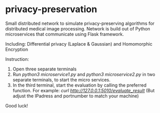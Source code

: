 # privacy-preservation
Small distributed network to simulate privacy-preserving algorithms for distributed medical image processing.
Network is build out of Python microservices that communicate using Flask framework.

Including: Differential privacy (Laplace & Gaussian) and Homomorphic Encryption

Instruction:
1. Open three separate terminals
2. Run _python3 microservice1.py_ and _python3 microservice2.py_ in two separate terminals, to start the micro services.
3. In the third terminal, start the evaluation by calling the preferred function. For example: _curl http://127.0.0.1:5010/evaluate_result_ (But adjust the IPadress and portnumber to match your machine)

Good luck!
